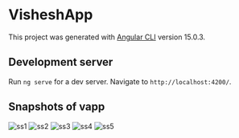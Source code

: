 # VisheshApp

This project was generated with [Angular CLI](https://github.com/angular/angular-cli) version 15.0.3.

## Development server

Run `ng serve` for a dev server. Navigate to `http://localhost:4200/`.

## Snapshots of vapp
![ss1](https://user-images.githubusercontent.com/67155103/207018116-f01d5ce2-ad3b-4736-8734-f884652909e5.png)
![ss2](https://user-images.githubusercontent.com/67155103/207018189-a90ef1a8-91a4-4e3d-981c-7b308581db8b.png)
![ss3](https://user-images.githubusercontent.com/67155103/207018217-8d5ae8ed-f825-450f-b28c-e3aaa1adb98c.png)
![ss4](https://user-images.githubusercontent.com/67155103/207018231-448bbdd1-f8be-49b4-ba1f-ca1cef717270.png)
![ss5](https://user-images.githubusercontent.com/67155103/207036549-86f90915-a33b-45f7-aa8b-9c84c86674a1.png)
